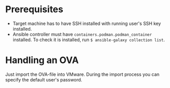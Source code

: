 # Prerequisites
- Target machine has to have SSH installed with running user's SSH key installed.
- Ansible controller must have `containers.podman.podman_container` installed. To check it is installed, run `$ ansible-galaxy collection list`.

# Handling an OVA
Just import the OVA-file into VMware. During the import process you can specify the default user's password.
